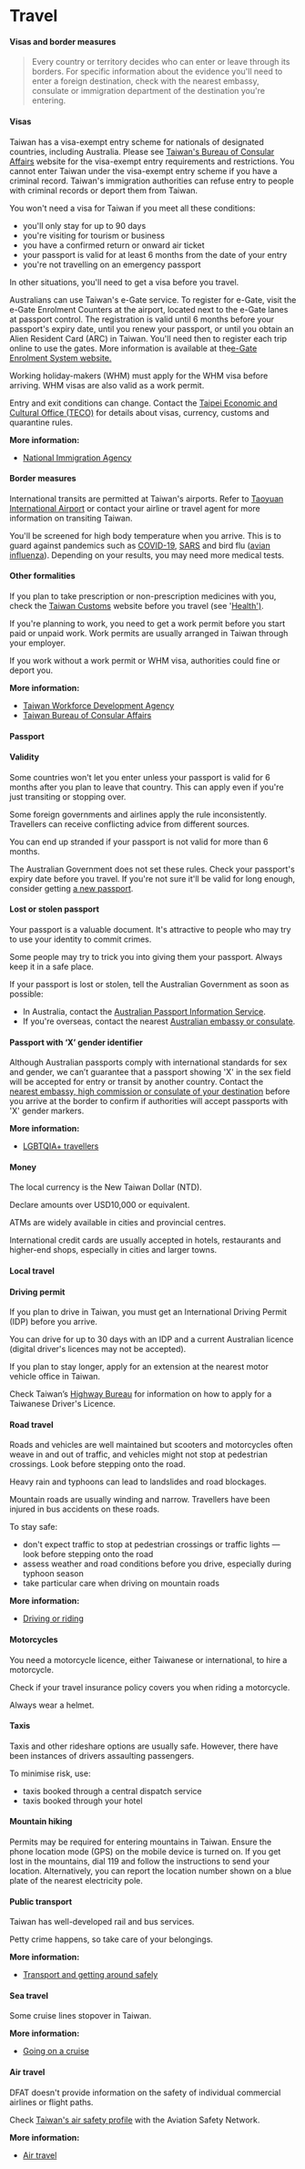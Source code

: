 # Travel

#### Visas and border measures

> Every country or territory decides who can enter or leave through its borders. For specific information about the evidence you'll need to enter a foreign destination, check with the nearest embassy, consulate or immigration department of the destination you're entering.

#### Visas

Taiwan has a visa-exempt entry scheme for nationals of designated countries, including Australia. Please see [Taiwan's Bureau of Consular Affairs](https://www.boca.gov.tw/cp-149-4486-7785a-2.html) website for the visa-exempt entry requirements and restrictions. You cannot enter Taiwan under the visa-exempt entry scheme if you have a criminal record. Taiwan's immigration authorities can refuse entry to people with criminal records or deport them from Taiwan.

You won't need a visa for Taiwan if you meet all these conditions:

* you'll only stay for up to 90 days
* you're visiting for tourism or business
* you have a confirmed return or onward air ticket
* your passport is valid for at least 6 months from the date of your entry
* you're not travelling on an emergency passport

In other situations, you'll need to get a visa before you travel.

Australians can use Taiwan's e-Gate service. To register for e-Gate, visit the e-Gate Enrolment Counters at the airport, located next to the e-Gate lanes at passport control. The registration is valid until 6 months before your passport's expiry date, until you renew your passport, or until you obtain an Alien Resident Card (ARC) in Taiwan. You'll need then to register each trip online to use the gates. More information is available at the[e-Gate Enrolment System website.](https://egate.immigration.gov.tw/egate-frontend/aus)

Working holiday-makers (WHM) must apply for the WHM visa before arriving. WHM visas are also valid as a work permit.

Entry and exit conditions can change. Contact the [Taipei Economic and Cultural Office (TECO)](https://www.roc-taiwan.org/au_en/) for details about visas, currency, customs and quarantine rules.

**More information:**

* [National Immigration Agency](https://www.immigration.gov.tw/5475/)

#### Border measures

International transits are permitted at Taiwan's airports. Refer to [Taoyuan International Airport](https://www.taoyuan-airport.com/turnaround?lang=en) or contact your airline or travel agent for more information on transiting Taiwan.

You'll be screened for high body temperature when you arrive. This is to guard against pandemics such as [COVID-19](https://www.health.gov.au/health-alerts/covid-19), [SARS](https://www.who.int/csr/sars/en/) and bird flu ([avian influenza](http://www.health.gov.au/avian_influenza)). Depending on your results, you may need more medical tests.

#### Other formalities

If you plan to take prescription or non-prescription medicines with you, check the [Taiwan Customs](https://web.customs.gov.tw/etaipei) website before you travel (see '[Health')](#health).

If you're planning to work, you need to get a work permit before you start paid or unpaid work. Work permits are usually arranged in Taiwan through your employer.

If you work without a work permit or WHM visa, authorities could fine or deport you.

**More information:**

* [Taiwan Workforce Development Agency](https://www.wda.gov.tw/en/)
* [Taiwan Bureau of Consular Affairs](https://www.boca.gov.tw/mp-2.html)

#### Passport

#### Validity

Some countries won't let you enter unless your passport is valid for 6 months after you plan to leave that country. This can apply even if you're just transiting or stopping over.

Some foreign governments and airlines apply the rule inconsistently. Travellers can receive conflicting advice from different sources.

You can end up stranded if your passport is not valid for more than 6 months.

The Australian Government does not set these rules. Check your passport's expiry date before you travel. If you're not sure it'll be valid for long enough, consider getting [a new passport](https://www.passports.gov.au/).

#### Lost or stolen passport

Your passport is a valuable document. It's attractive to people who may try to use your identity to commit crimes.

Some people may try to trick you into giving them your passport. Always keep it in a safe place.

If your passport is lost or stolen, tell the Australian Government as soon as possible:

* In Australia, contact the [Australian Passport Information Service](https://www.passports.gov.au/contact-us).
* If you're overseas, contact the nearest [Australian embassy or consulate](http://dfat.gov.au/about-us/our-locations/missions/Pages/our-embassies-and-consulates-overseas.aspx).

#### Passport with ‘X’ gender identifier

Although Australian passports comply with international standards for sex and gender, we can’t guarantee that a passport showing 'X' in the sex field will be accepted for entry or transit by another country. Contact the [nearest embassy, high commission or consulate of your destination](https://protocol.dfat.gov.au/Public/MissionsInAustralia) before you arrive at the border to confirm if authorities will accept passports with 'X' gender markers.

**More information:**

* [LGBTQIA+ travellers](https://www.smartraveller.gov.au/before-you-go/who-you-are/LGBTI)

#### Money

The local currency is the New Taiwan Dollar (NTD).

Declare amounts over USD10,000 or equivalent.

ATMs are widely available in cities and provincial centres.

International credit cards are usually accepted in hotels, restaurants and higher-end shops, especially in cities and larger towns.

#### Local travel

#### Driving permit

If you plan to drive in Taiwan, you must get an International Driving Permit (IDP) before you arrive.

You can drive for up to 30 days with an IDP and a current Australian licence (digital driver's licences may not be accepted).

If you plan to stay longer, apply for an extension at the nearest motor vehicle office in Taiwan.

Check Taiwan’s [Highway Bureau](https://www.thb.gov.tw/en/cl.aspx?n=651) for information on how to apply for a Taiwanese Driver's Licence.

#### Road travel

Roads and vehicles are well maintained but scooters and motorcycles often weave in and out of traffic, and vehicles might not stop at pedestrian crossings. Look before stepping onto the road.

Heavy rain and typhoons can lead to landslides and road blockages.

Mountain roads are usually winding and narrow. Travellers have been injured in bus accidents on these roads.

To stay safe:

* don't expect traffic to stop at pedestrian crossings or traffic lights — look before stepping onto the road
* assess weather and road conditions before you drive, especially during typhoon season
* take particular care when driving on mountain roads

**More information:**

* [Driving or riding](/before-you-go/getting-around/road-safety "Road safety")

#### Motorcycles

You need a motorcycle licence, either Taiwanese or international, to hire a motorcycle.

Check if your travel insurance policy covers you when riding a motorcycle.

Always wear a helmet.

#### Taxis

Taxis and other rideshare options are usually safe. However, there have been instances of drivers assaulting passengers.

To minimise risk, use:

* taxis booked through a central dispatch service
* taxis booked through your hotel

#### Mountain hiking

Permits may be required for entering mountains in Taiwan. Ensure the phone location mode (GPS) on the mobile device is turned on. If you get lost in the mountains, dial 119 and follow the instructions to send your location. Alternatively, you can report the location number shown on a blue plate of the nearest electricity pole.

#### Public transport

Taiwan has well-developed rail and bus services.

Petty crime happens, so take care of your belongings.

**More information:**

* [Transport and getting around safely](/before-you-go/getting-around/public-transport "Public transport")

#### Sea travel

Some cruise lines stopover in Taiwan.

**More information:**

* [Going on a cruise](/before-you-go/getting-around/cruises "Going on a cruise")

#### Air travel

DFAT doesn't provide information on the safety of individual commercial airlines or flight paths.

Check [Taiwan's air safety profile](http://aviation-safety.net/database/country/country.php?id=Bt) with the Aviation Safety Network.

**More information:**

* [Air travel](/before-you-go/getting-around/air-travel "Travelling by air")